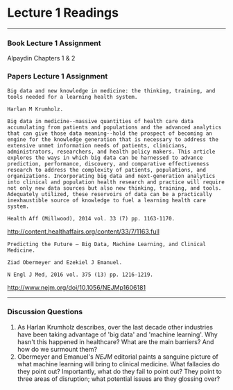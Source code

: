 # Lecture 1 Readings
___

### Book Lecture 1 Assignment
Alpaydin Chapters 1 & 2

### Papers Lecture 1 Assignment
```
Big data and new knowledge in medicine: the thinking, training, and tools needed for a learning health system.

Harlan M Krumholz.

Big data in medicine--massive quantities of health care data accumulating from patients and populations and the advanced analytics that can give those data meaning--hold the prospect of becoming an engine for the knowledge generation that is necessary to address the extensive unmet information needs of patients, clinicians, administrators, researchers, and health policy makers. This article explores the ways in which big data can be harnessed to advance prediction, performance, discovery, and comparative effectiveness research to address the complexity of patients, populations, and organizations. Incorporating big data and next-generation analytics into clinical and population health research and practice will require not only new data sources but also new thinking, training, and tools. Adequately utilized, these reservoirs of data can be a practically inexhaustible source of knowledge to fuel a learning health care system.

Health Aff (Millwood), 2014 vol. 33 (7) pp. 1163-1170.
```
http://content.healthaffairs.org/content/33/7/1163.full

```
Predicting the Future — Big Data, Machine Learning, and Clinical Medicine.

Ziad Obermeyer and Ezekiel J Emanuel.

N Engl J Med, 2016 vol. 375 (13) pp. 1216-1219.
```
http://www.nejm.org/doi/10.1056/NEJMp1606181

___
### Discussion Questions
1. As Harlan Krumholz describes, over the last decade other industries have been taking advantage of 'big data' and 'machine learning'. Why hasn't this happened in healthcare? What are the main barriers? And how do we surmount them?
2. Obermeyer and Emanuel's *NEJM* editorial paints a sanguine picture of what machine learning will bring to clinical medicine. What fallacies do they point out? Importantly, what do they fail to point out? They point to three areas of disruption; what potential issues are they glossing over?




